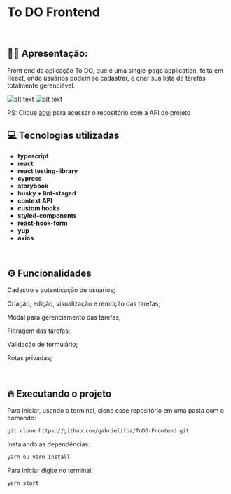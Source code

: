 # To DO Frontend

&nbsp;

## 🙋‍♂ Apresentação:

Front end da aplicação To DO, que é uma single-page application, feita em React, onde usuários podem se cadastrar, e criar sua lista de tarefas totalmente gerenciável.

![alt text](https://i.imgur.com/wInXT60.gif)
![alt text](https://i.imgur.com/uxGC73y.gif)

PS: Clique [aqui](https://github.com/gabrielitba/ToDO-API) para acessar o repositório com a API do projeto

## 💻 Tecnologias utilizadas

- **typescript**
- **react**
- **react testing-library**
- **cypress**
- **storybook**
- **husky + lint-staged**
- **context API**
- **custom hooks**
- **styled-components**
- **react-hook-form**
- **yup**
- **axios**

&nbsp;

## ⚙️ Funcionalidades

Cadastro e autenticação de usuários;

Criação, edição, visualização e remoção das tarefas;

Modal para gerenciamento das tarefas;

Filtragem das tarefas;

Validação de formulário;

Rotas privadas;

&nbsp;

## 🔥️ Executando o projeto

Para iniciar, usando o terminal, clone esse repositório em uma pasta com o comando:

```bash
git clone https://github.com/gabrielitba/ToDO-Frontend.git
```

Instalando as dependências:

```bash
yarn ou yarn install
```

Para iniciar digite no terminal:

```bash
yarn start
```
